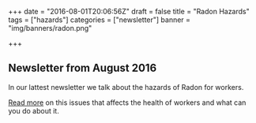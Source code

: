 +++
date = "2016-08-01T20:06:56Z"
draft = false
title = "Radon Hazards"
tags = ["hazards"]
categories = ["newsletter"]
banner = "img/banners/radon.png"

+++
## Newsletter from August 2016
In our lattest newsletter we talk about the hazards of Radon for workers.

[Read more](https://s3.amazonaws.com/newsletter.workers-safety.ca/newsletters/2016+08/2016+08.+Vol.24++No.2+.pdf) on this issues that affects the health of workers and what can you do about it.